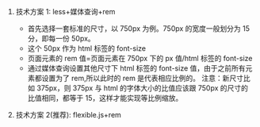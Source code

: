 1. 技术方案 1: less+媒体查询+rem

   - 首先选择一套标准的尺寸，以 750px 为例。750px 的宽度一般划分为 15 分，即每一份 50px。
   - 这个 50px 作为 html 标签的 font-size
   - 页面元素的 rem 值=页面元素在 750px 下的 px 值/html 标签的 font-size
   - 通过媒体查询设置其他尺寸下 html 标签的 font-size 值，由于之前所有元素都设置为了 rem,所以此时的 rem 是代表相应比例的。
     注意：新尺寸比如 375px，则 375px 与 html 的字体大小的比值应该跟 750px 的尺寸的比值相同，都等于 15，这样才能实现等比例缩放。

2. 技术方案 2(推荐): flexible.js+rem
